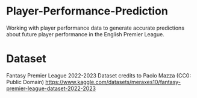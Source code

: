 # Player-Performance-Prediction
Working with player performance data to generate accurate predictions about future player performance in the English Premier League.
# Dataset 
Fantasy Premier League 2022-2023 Dataset credits to Paolo Mazza (CC0: Public Domain)
https://www.kaggle.com/datasets/meraxes10/fantasy-premier-league-dataset-2022-2023
